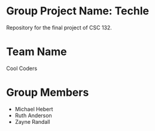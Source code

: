 # Group Project Name: Techle
Repository for the final project of CSC 132.

# Team Name
Cool Coders

# Group Members
- Michael Hebert
- Ruth Anderson
- Zayne Randall
